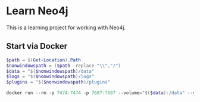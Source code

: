 # Learn Neo4j

This is a learning project for working with Neo4j.

## Start via Docker

``` powershell
$path = $(Get-Location).Path
$nonwindowspath = ($path -replace "\\","/")
$data = "$($nonwindowspath)/data"
$logs = "$($nonwindowspath)/logs"
$plugins = "$($nonwindowspath)/plugins"

docker run --rm -p 7474:7474 -p 7687:7687 --volume="$($data):/data" --volume="$($logs):/logs" --volume="$($plugins):/plugins" neo4j:3.4
```